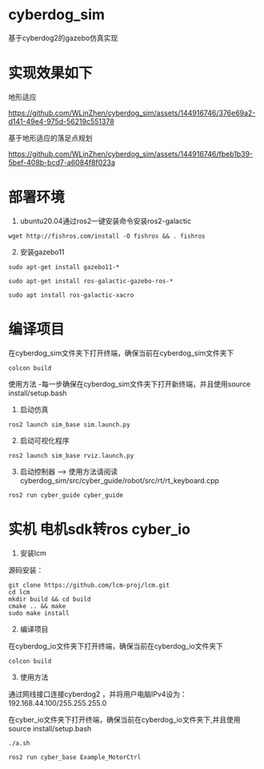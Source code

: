 # cyberdog_sim

基于cyberdog2的gazebo仿真实现

# 实现效果如下

地形适应

https://github.com/WLinZhen/cyberdog_sim/assets/144916746/376e69a2-d141-49e4-975d-56219c551378


基于地形适应的落足点规划

https://github.com/WLinZhen/cyberdog_sim/assets/144916746/fbeb1b39-5bef-408b-bcd7-a6084f8f023a

# 部署环境

1. ubuntu20.04通过ros2一键安装命令安装ros2-galactic

```
wget http://fishros.com/install -O fishros && . fishros
```

2. 安装gazebo11

```
sudo apt-get install gazebo11-*

sudo apt-get install ros-galactic-gazebo-ros-*

sudo apt install ros-galactic-xacro
```

# 编译项目

在cyberdog_sim文件夹下打开终端，确保当前在cyberdog_sim文件夹下

```
colcon build
```

使用方法 -每一步确保在cyberdog_sim文件夹下打开新终端，并且使用source install/setup.bash

1. 启动仿真

```
ros2 launch sim_base sim.launch.py
```

2. 启动可视化程序

```
ros2 launch sim_base rviz.launch.py
```

3. 启动控制器 --> 使用方法请阅读 cyberdog_sim/src/cyber_guide/robot/src/rt/rt_keyboard.cpp

```
ros2 run cyber_guide cyber_guide
```

# 实机 电机sdk转ros cyber_io

1. 安装lcm

源码安装：
```
git clone https://github.com/lcm-proj/lcm.git
cd lcm
mkdir build && cd build
cmake .. && make
sudo make install
```

2. 编译项目

在cyberdog_io文件夹下打开终端，确保当前在cyberdog_io文件夹下

```
colcon build
```

3. 使用方法 

通过网线接口连接cyberdog2 ，并将用户电脑IPv4设为：192.168.44.100/255.255.255.0

在cyber_io文件夹下打开终端，确保当前在cyberdog_io文件夹下,并且使用source install/setup.bash

```
./a.sh

ros2 run cyber_base Example_MotorCtrl
```

